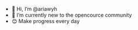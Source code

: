- 👋 Hi, I’m @ariawyh
- 🌱 I’m currently new to the opencource community
- 😊 Make progress every day
<!---
ariawyh/ariawyh is a ✨ special ✨ repository because its `README.md` (this file) appears on your GitHub profile.
You can click the Preview link to take a look at your changes.
--->

